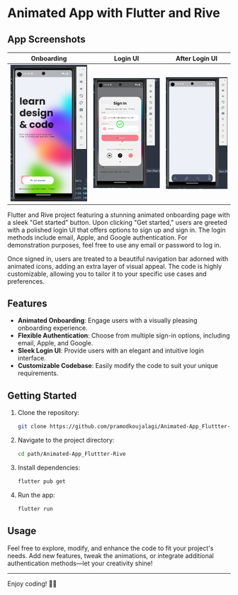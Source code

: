 # Animated App with Flutter and Rive

## App Screenshots

| Onboarding | Login UI | After Login UI |
|------------|----------|-----------------|
| ![](https://github.com/pramodkoujalagi/Animated-App_Fluttter-Rive/blob/main/Onb.png) | ![Sign-up UI](https://github.com/pramodkoujalagi/Animated-App_Fluttter-Rive/blob/main/Sign_In.png?raw=true) | ![After Sign-in UI](https://github.com/pramodkoujalagi/Animated-App_Fluttter-Rive/blob/main/Logged_In.png?raw=true) |

Flutter and Rive project featuring a stunning animated onboarding page with a sleek "Get started" button. Upon clicking "Get started," users are greeted with a polished login UI that offers options to sign up and sign in. The login methods include email, Apple, and Google authentication. For demonstration purposes, feel free to use any email or password to log in.

Once signed in, users are treated to a beautiful navigation bar adorned with animated icons, adding an extra layer of visual appeal. The code is highly customizable, allowing you to tailor it to your specific use cases and preferences.

## Features

- **Animated Onboarding**: Engage users with a visually pleasing onboarding experience.
- **Flexible Authentication**: Choose from multiple sign-in options, including email, Apple, and Google.
- **Sleek Login UI**: Provide users with an elegant and intuitive login interface.
- **Customizable Codebase**: Easily modify the code to suit your unique requirements.

## Getting Started

1. Clone the repository:

   ```bash
   git clone https://github.com/pramodkoujalagi/Animated-App_Fluttter-Rive.git
   ```

2. Navigate to the project directory:

   ```bash
   cd path/Animated-App_Fluttter-Rive
   ```

3. Install dependencies:

   ```bash
   flutter pub get
   ```

4. Run the app:

   ```bash
   flutter run
   ```

## Usage

Feel free to explore, modify, and enhance the code to fit your project's needs. Add new features, tweak the animations, or integrate additional authentication methods—let your creativity shine!

---

Enjoy coding! 🚀✨
